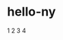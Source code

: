 # hello-ny
1
2
3
4
<script>
document.getElementById("demo").innerHTML = "Hello JavaScript!";
</script>
